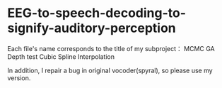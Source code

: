 # EEG-to-speech-decoding-to-signify-auditory-perception

Each file's name corresponds to the title of my subproject：
  MCMC
  GA
  Depth test
  Cubic Spline Interpolation

In addition, I repair a bug in original vocoder(spyral), so please use my version.

